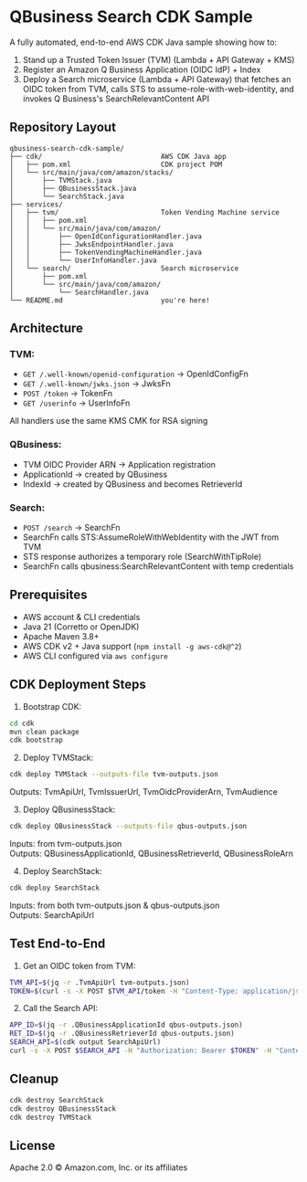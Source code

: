 # QBusiness Search CDK Sample

A fully automated, end-to-end AWS CDK Java sample showing how to:

1. Stand up a Trusted Token Issuer (TVM) (Lambda + API Gateway + KMS)
2. Register an Amazon Q Business Application (OIDC IdP) + Index
3. Deploy a Search microservice (Lambda + API Gateway) that fetches an OIDC token from TVM, calls STS to assume-role-with-web-identity, and invokes Q Business's SearchRelevantContent API

## Repository Layout

```
qbusiness-search-cdk-sample/
├── cdk/                             AWS CDK Java app
│   ├── pom.xml                      CDK project POM
│   └── src/main/java/com/amazon/stacks/
│       ├── TVMStack.java
│       ├── QBusinessStack.java
│       └── SearchStack.java
├── services/
│   ├── tvm/                         Token Vending Machine service
│   │   ├── pom.xml
│   │   └── src/main/java/com/amazon/
│   │       ├── OpenIdConfigurationHandler.java
│   │       ├── JwksEndpointHandler.java
│   │       ├── TokenVendingMachineHandler.java
│   │       └── UserInfoHandler.java
│   └── search/                      Search microservice
│       ├── pom.xml
│       └── src/main/java/com/amazon/
│           └── SearchHandler.java
└── README.md                        you're here!
```

## Architecture

### TVM:

* `GET /.well-known/openid-configuration` → OpenIdConfigFn
* `GET /.well-known/jwks.json`         → JwksFn
* `POST /token`                        → TokenFn
* `GET /userinfo`                      → UserInfoFn

All handlers use the same KMS CMK for RSA signing

### QBusiness:

* TVM OIDC Provider ARN → Application registration
* ApplicationId → created by QBusiness
* IndexId → created by QBusiness and becomes RetrieverId

### Search:

* `POST /search` → SearchFn
* SearchFn calls STS:AssumeRoleWithWebIdentity with the JWT from TVM
* STS response authorizes a temporary role (SearchWithTipRole)
* SearchFn calls qbusiness:SearchRelevantContent with temp credentials

## Prerequisites

* AWS account & CLI credentials
* Java 21 (Corretto or OpenJDK)
* Apache Maven 3.8+
* AWS CDK v2 + Java support (`npm install -g aws-cdk@^2`)
* AWS CLI configured via `aws configure`

## CDK Deployment Steps

1. Bootstrap CDK:
```bash
cd cdk
mvn clean package
cdk bootstrap
```

2. Deploy TVMStack:
```bash
cdk deploy TVMStack --outputs-file tvm-outputs.json
```
Outputs: TvmApiUrl, TvmIssuerUrl, TvmOidcProviderArn, TvmAudience

3. Deploy QBusinessStack:
```bash
cdk deploy QBusinessStack --outputs-file qbus-outputs.json
```
Inputs: from tvm-outputs.json  
Outputs: QBusinessApplicationId, QBusinessRetrieverId, QBusinessRoleArn

4. Deploy SearchStack:
```bash
cdk deploy SearchStack
```
Inputs: from both tvm-outputs.json & qbus-outputs.json  
Outputs: SearchApiUrl

## Test End-to-End

1. Get an OIDC token from TVM:
```bash
TVM_API=$(jq -r .TvmApiUrl tvm-outputs.json)
TOKEN=$(curl -s -X POST $TVM_API/token -H "Content-Type: application/json" -d '{"email":"you@example.com"}' | jq -r .id_token)
```

2. Call the Search API:
```bash
APP_ID=$(jq -r .QBusinessApplicationId qbus-outputs.json)
RET_ID=$(jq -r .QBusinessRetrieverId qbus-outputs.json)
SEARCH_API=$(cdk output SearchApiUrl)
curl -s -X POST $SEARCH_API -H "Authorization: Bearer $TOKEN" -H "Content-Type: application/json" -d '{"email":"you@example.com","query":"quarterly","applicationId":"'"$APP_ID"'","retrieverId":"'"$RET_ID"'"}'
```

## Cleanup

```bash
cdk destroy SearchStack
cdk destroy QBusinessStack
cdk destroy TVMStack
```

## License

Apache 2.0 © Amazon.com, Inc. or its affiliates